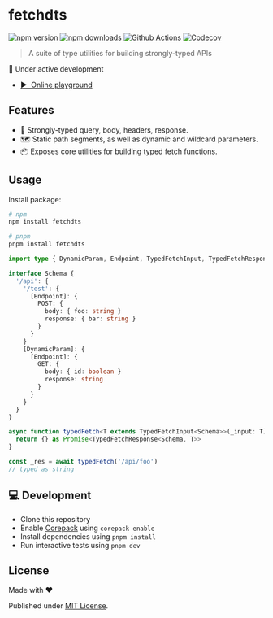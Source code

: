 # fetchdts

[![npm version][npm-version-src]][npm-version-href]
[![npm downloads][npm-downloads-src]][npm-downloads-href]
[![Github Actions][github-actions-src]][github-actions-href]
[![Codecov][codecov-src]][codecov-href]

> A suite of type utilities for building strongly-typed APIs

🚧 Under active development

- [▶️ &nbsp;Online playground](https://stackblitz.com/github/unjs/fetchdts/tree/main/playground)

## Features

- 💪 Strongly-typed query, body, headers, response.
- 🗺️ Static path segments, as well as dynamic and wildcard parameters.
- 📦 Exposes core utilities for building typed fetch functions.

## Usage

Install package:

```sh
# npm
npm install fetchdts

# pnpm
pnpm install fetchdts
```

```ts
import type { DynamicParam, Endpoint, TypedFetchInput, TypedFetchResponse, WildcardParam } from 'fetchdts'

interface Schema {
  '/api': {
    '/test': {
      [Endpoint]: {
        POST: {
          body: { foo: string }
          response: { bar: string }
        }
      }
    }
    [DynamicParam]: {
      [Endpoint]: {
        GET: {
          body: { id: boolean }
          response: string
        }
      }
    }
  }
}

async function typedFetch<T extends TypedFetchInput<Schema>>(_input: T) {
  return {} as Promise<TypedFetchResponse<Schema, T>>
}

const _res = await typedFetch('/api/foo')
// typed as string
```

## 💻 Development

- Clone this repository
- Enable [Corepack](https://github.com/nodejs/corepack) using `corepack enable`
- Install dependencies using `pnpm install`
- Run interactive tests using `pnpm dev`

## License

Made with ❤️

Published under [MIT License](./LICENCE).

<!-- Badges -->

[npm-version-src]: https://img.shields.io/npm/v/fetchdtsstyle=flat-square
[npm-version-href]: https://npmjs.com/package/fetchdts
[npm-downloads-src]: https://img.shields.io/npm/dm/fetchdtsstyle=flat-square
[npm-downloads-href]: https://npm.chart.dev/fetchdts
[github-actions-src]: https://img.shields.io/github/actions/workflow/status/unjs/fetchdts/ci.yml?branch=main&style=flat-square
[github-actions-href]: https://github.com/unjs/fetchdts/actions?query=workflow%3Aci
[codecov-src]: https://img.shields.io/codecov/c/gh/unjs/fetchdts/main?style=flat-square
[codecov-href]: https://codecov.io/gh/unjs/fetchdts
